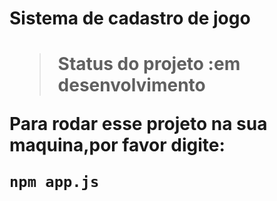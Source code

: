 <h1>Sistema de cadastro de jogo<h1>

>Status do projeto  :em desenvolvimento

Para rodar esse projeto  na sua maquina,por favor digite:
```
npm app.js
```
